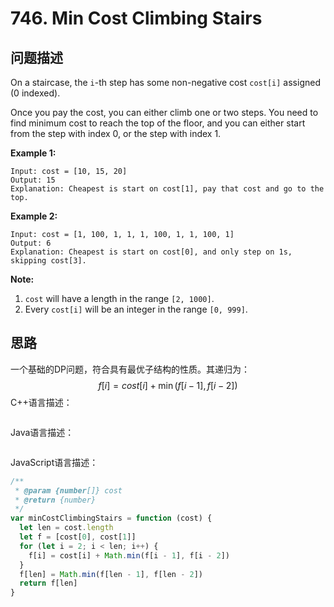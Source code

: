 # 746. Min Cost Climbing Stairs

## 问题描述

On a staircase, the `i`-th step has some non-negative cost `cost[i]` assigned (0 indexed).

Once you pay the cost, you can either climb one or two steps. You need to find minimum cost to reach the top of the floor, and you can either start from the step with index 0, or the step with index 1.

**Example 1:**

```
Input: cost = [10, 15, 20]
Output: 15
Explanation: Cheapest is start on cost[1], pay that cost and go to the top.
```

**Example 2:**

```
Input: cost = [1, 100, 1, 1, 1, 100, 1, 1, 100, 1]
Output: 6
Explanation: Cheapest is start on cost[0], and only step on 1s, skipping cost[3].
```

**Note:**

1. `cost` will have a length in the range `[2, 1000]`.
2. Every `cost[i]` will be an integer in the range `[0, 999]`.

## 思路

一个基础的DP问题，符合具有最优子结构的性质。其递归为：
$$
f[i]=cost[i]+\min(f[i-1],f[i-2])
$$
C++语言描述：

```c++

```

Java语言描述：

```java

```

JavaScript语言描述：

```js
/**
 * @param {number[]} cost
 * @return {number}
 */
var minCostClimbingStairs = function (cost) {
  let len = cost.length
  let f = [cost[0], cost[1]]
  for (let i = 2; i < len; i++) {
    f[i] = cost[i] + Math.min(f[i - 1], f[i - 2])
  }
  f[len] = Math.min(f[len - 1], f[len - 2])
  return f[len]
}
```

